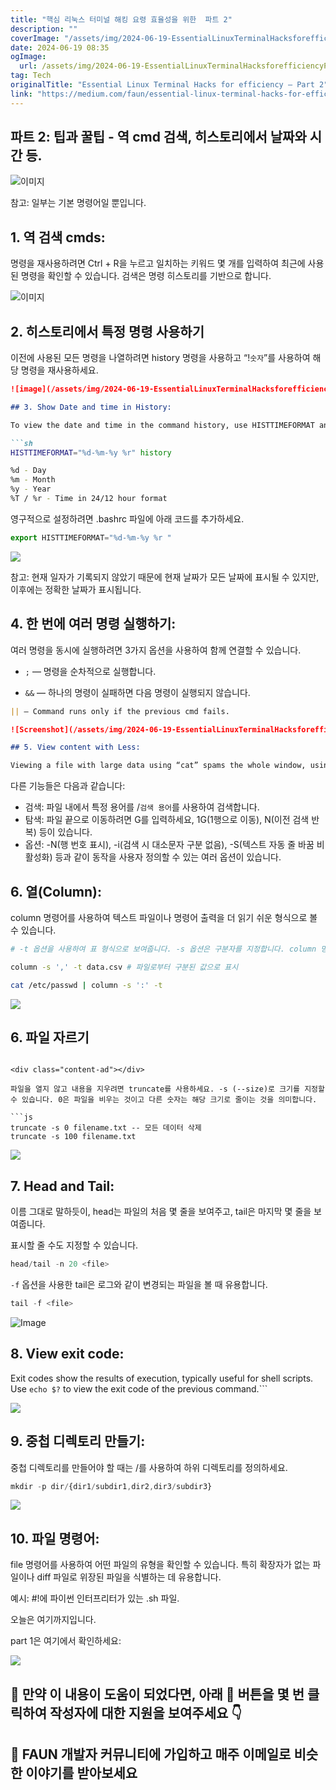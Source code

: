 ```yaml
---
title: "핵심 리눅스 터미널 해킹 요령 효율성을 위한  파트 2"
description: ""
coverImage: "/assets/img/2024-06-19-EssentialLinuxTerminalHacksforefficiencyPart2_0.png"
date: 2024-06-19 08:35
ogImage: 
  url: /assets/img/2024-06-19-EssentialLinuxTerminalHacksforefficiencyPart2_0.png
tag: Tech
originalTitle: "Essential Linux Terminal Hacks for efficiency — Part 2"
link: "https://medium.com/faun/essential-linux-terminal-hacks-for-efficiency-part-2-84c1036d8258"
---
```



## 파트 2: 팁과 꿀팁 - 역 cmd 검색, 히스토리에서 날짜와 시간 등.

![이미지](/assets/img/2024-06-19-EssentialLinuxTerminalHacksforefficiencyPart2_0.png)

참고: 일부는 기본 명령어일 뿐입니다.

## 1. 역 검색 cmds:

<div class="content-ad"></div>

명령을 재사용하려면 Ctrl + R을 누르고 일치하는 키워드 몇 개를 입력하여 최근에 사용된 명령을 확인할 수 있습니다. 검색은 명령 히스토리를 기반으로 합니다.

![이미지](https://miro.medium.com/v2/resize:fit:1400/1*8d6OCQLH_WCzvQCcUpCfcQ.gif)

## 2. 히스토리에서 특정 명령 사용하기

이전에 사용된 모든 명령을 나열하려면 history 명령을 사용하고 “!`숫자`”를 사용하여 해당 명령을 재사용하세요.

<div class="content-ad"></div>

```markdown
![image](/assets/img/2024-06-19-EssentialLinuxTerminalHacksforefficiencyPart2_1.png)

## 3. Show Date and time in History:

To view the date and time in the command history, use HISTTIMEFORMAT and select how you want the date to be displayed.

```sh
HISTTIMEFORMAT="%d-%m-%y %r" history

%d - Day
%m - Month
%y - Year
%T / %r - Time in 24/12 hour format
```  

<div class="content-ad"></div>

영구적으로 설정하려면 .bashrc 파일에 아래 코드를 추가하세요.

```js
export HISTTIMEFORMAT="%d-%m-%y %r "
```

<img src="/assets/img/2024-06-19-EssentialLinuxTerminalHacksforefficiencyPart2_2.png" />

참고: 현재 일자가 기록되지 않았기 때문에 현재 날짜가 모든 날짜에 표시될 수 있지만, 이후에는 정확한 날짜가 표시됩니다.

<div class="content-ad"></div>

## 4. 한 번에 여러 명령 실행하기:

여러 명령을 동시에 실행하려면 3가지 옵션을 사용하여 함께 연결할 수 있습니다.

-  `;` — 명령을 순차적으로 실행합니다.

- `&&` — 하나의 명령이 실패하면 다음 명령이 실행되지 않습니다.

<div class="content-ad"></div>

```markdown
|| — Command runs only if the previous cmd fails.

![Screenshot](/assets/img/2024-06-19-EssentialLinuxTerminalHacksforefficiencyPart2_3.png)

## 5. View content with Less:

Viewing a file with large data using “cat” spams the whole window, using less shows a chunk of content, and then you can scroll up or down.
```

<div class="content-ad"></div>

다른 기능들은 다음과 같습니다:

- 검색: 파일 내에서 특정 용어를 /`검색 용어`를 사용하여 검색합니다.
- 탐색: 파일 끝으로 이동하려면 G를 입력하세요, 1G(1행으로 이동), N(이전 검색 반복) 등이 있습니다.
- 옵션: -N(행 번호 표시), -i(검색 시 대소문자 구분 없음), -S(텍스트 자동 줄 바꿈 비활성화) 등과 같이 동작을 사용자 정의할 수 있는 여러 옵션이 있습니다.

## 6. 열(Column):

column 명령어를 사용하여 텍스트 파일이나 명령어 출력을 더 읽기 쉬운 형식으로 볼 수 있습니다.

<div class="content-ad"></div>

```sh
# -t 옵션을 사용하여 표 형식으로 보여줍니다. -s 옵션은 구분자를 지정합니다. column 명령어로 실행하거나 다른 명령어의 출력을 column으로 파이핑하세요.

column -s ',' -t data.csv # 파일로부터 구분된 값으로 표시

cat /etc/passwd | column -s ':' -t
```

<img src="/assets/img/2024-06-19-EssentialLinuxTerminalHacksforefficiencyPart2_4.png" />

## 6. 파일 자르기
```

<div class="content-ad"></div>

파일을 열지 않고 내용을 지우려면 truncate를 사용하세요. -s (--size)로 크기를 지정할 수 있습니다. 0은 파일을 비우는 것이고 다른 숫자는 해당 크기로 줄이는 것을 의미합니다.

```js
truncate -s 0 filename.txt -- 모든 데이터 삭제
truncate -s 100 filename.txt
```

<img src="/assets/img/2024-06-19-EssentialLinuxTerminalHacksforefficiencyPart2_5.png" />

## 7. Head and Tail:

<div class="content-ad"></div>

이름 그대로 말하듯이, head는 파일의 처음 몇 줄을 보여주고, tail은 마지막 몇 줄을 보여줍니다.

표시할 줄 수도 지정할 수 있습니다.

```js
head/tail -n 20 <file>
```

`-f` 옵션을 사용한 tail은 로그와 같이 변경되는 파일을 볼 때 유용합니다.

<div class="content-ad"></div>

```js
tail -f <file>
```

![Image](/assets/img/2024-06-19-EssentialLinuxTerminalHacksforefficiencyPart2_6.png)

## 8. View exit code:

Exit codes show the results of execution, typically useful for shell scripts. Use `echo $?` to view the exit code of the previous command.```  

<div class="content-ad"></div>

<img src="/assets/img/2024-06-19-EssentialLinuxTerminalHacksforefficiencyPart2_7.png" />

## 9. 중첩 디렉토리 만들기:

중첩 디렉토리를 만들어야 할 때는 /를 사용하여 하위 디렉토리를 정의하세요.

```js
mkdir -p dir/{dir1/subdir1,dir2,dir3/subdir3}
```

<div class="content-ad"></div>

<img src="/assets/img/2024-06-19-EssentialLinuxTerminalHacksforefficiencyPart2_8.png" />

## 10. 파일 명령어:

file 명령어를 사용하여 어떤 파일의 유형을 확인할 수 있습니다. 특히 확장자가 없는 파일이나 diff 파일로 위장된 파일을 식별하는 데 유용합니다.

예시: #!에 파이썬 인터프리터가 있는 .sh 파일.

<div class="content-ad"></div>

오늘은 여기까지입니다.

part 1은 여기에서 확인하세요:

<img src="/assets/img/2024-06-19-EssentialLinuxTerminalHacksforefficiencyPart2_10.png" />

<div class="content-ad"></div>

## 👋 만약 이 내용이 도움이 되었다면, 아래 👏 버튼을 몇 번 클릭하여 작성자에 대한 지원을 보여주세요 👇

## 🚀 FAUN 개발자 커뮤니티에 가입하고 매주 이메일로 비슷한 이야기를 받아보세요